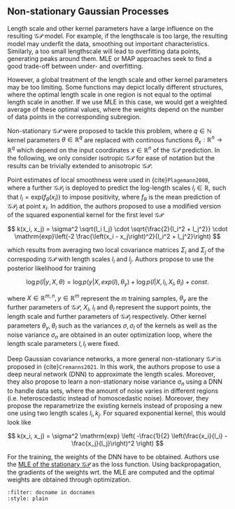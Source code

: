 ## Non-stationary Gaussian Processes

Length scale and other kernel parameters have a large influence on the resulting $\mathcal{GP}$ model. For example, if the lengthscale is too large, the resulting model may underfit the data, smoothing out important characteristics. Similarly, a too small lengthscale will lead to overfitting data points, generating peaks around them. MLE or MAP approaches seek to find a good trade-off between under- and overfitting. 

However, a global treatment of the length scale and other kernel parameters may be too limiting. Some functions may depict locally different structures, where the optimal length scale in one region is not equal to the optimal length scale in another. If we use MLE in this case, we would get a weighted average of these optimal values, where the weights depend on the number of data points in the corresponding subregion.

Non-stationary $\mathcal{GP}$ were proposed to tackle this problem, where $q\in\mathbb{N}$ kernel parameters $\theta \in \mathbb{R}^q$ are replaced with continous functions $\theta_{x}: \mathbb{R}^n \rightarrow \mathbb{R}^q$ which depend on the input coordinates $x \in \mathbb{R}^n$ of the $\mathcal{GP}$ prediction. In the following, we only consider isotropic $\mathcal{GP}$ for ease of notation but the results can be trivially extended to anisotropic $\mathcal{GP}$.

Point estimates of local smoothness were used in {cite}```Plagemann2008```, where a further $\mathcal{GP}_l$ is deployed to predict the log-length scales $l_i \in \mathbb{R}$, such that $l_i =\mathrm{exp}(f_\theta(x_i))$ to impose positivity, where $f_\theta$ is the mean prediction of $\mathcal{GP}_l$ at point $x_i$. In addition, the authors proposed to use a modified version of the squared exponential kernel for the first level $\mathcal{GP}$

$$ k(x_i, x_j) = \sigma^2 \sqrt{l_i l_j} \cdot \sqrt{\frac{2}{l_i^2 + l_j^2}} \cdot \mathrm{exp}\left(-2 \frac{\left(x_i - x_j\right)^2}{l_i^2 + l_j^2}\right) $$

which results from averaging two local covariance matrices $\Sigma_i$ and $\Sigma_j$ of the correspoding $\mathcal{GP}$ with length scales $l_i$ and $l_j$. Authors propose to use the posterior likelihood  for training 

$$ \mathrm{log} \, p(l | y, X, \theta) = \mathrm{log} \, p(y|X, exp(l), \theta_y) + \mathrm{log} \, p(l|X,l_l, X_l, \theta_l) + const. $$

where $X \in \mathbb{R}^{m, n}, y \in \mathbb{R}^m$ represent the $m$ training samples, $\theta_y$ are the further parameters of $\mathcal{GP}$, $X_l$, $l_l$ and $\theta_l$ represent the support points, the length scale and further parameters of $\mathcal{GP}_l$ respectively. Other kernel parameters $\theta_y, \theta_l$ such as the variances $\sigma, \sigma_l$ of the kernels as well as the noise variance $\sigma_n$ are obtained in an outer optimization loop, where the length scale parameters $l, l_l$ were fixed.

Deep Gaussian covariance networks, a more general non-stationary $\mathcal{GP}$ is proposed in {cite}```Cremanns2021```. In this work, the authors propose to use a deep neural network (DNN) to approximate the length scales. Moreover, they also propose to learn a non-stationary noise variance $\sigma_n$ using a DNN to handle data sets, where the amount of noise varies in different regions (i.e. heteroscedastic instead of homoscedastic noise). Moreover, they propose the reparametrize the existing kernels instead of proposing a new one using two length scales $l_i, k_j$. For squared exponential kernel, this would look like

$$ k(x_i, x_j) = \sigma^2 \mathrm{exp} \left( -\frac{1}{2} \left(\frac{x_i}{l_i} - \frac{x_j}{l_j}\right)^2 \right) $$

For the training, the weights of the DNN have to be obtained. Authors use the [MLE of the stationary $\mathcal{GP}$](https://probabilistic-ml.github.io/lecture-notes/02_probML/02_GPforML/06_hyperparamselect.html#sec-selectofhyperp) as the loss function. Using backpropagation, the gradients of the weights wrt. the MLE are computed and the optimal weights are obtained through optimization.


```{bibliography}
:filter: docname in docnames
:style: plain
```